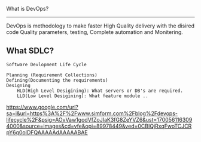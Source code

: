 What is DevOps?

----------
DevOps  is methodology to make faster High Quality delivery with the disired code Quality parameters, testing, Complete automation and Monitering. 

What SDLC?
-----------
```
Software Devlopment Life Cycle

Planning (Requirement Collections)
Defining(Documenting the requirements)
Designing
    HLD(High Level Desigining): What servers or DB's are required.
    LLD(Low Level Desigining): What feature module ..
```
https://www.google.com/url?sa=i&url=https%3A%2F%2Fwww.simform.com%2Fblog%2Fdevops-lifecycle%2F&psig=AOvVaw1godVfZoJIaK3fG8ZeYVZ6&ust=1700561163094000&source=images&cd=vfe&opi=89978449&ved=0CBIQjRxqFwoTCJCRpY6q0oIDFQAAAAAdAAAAABAE
